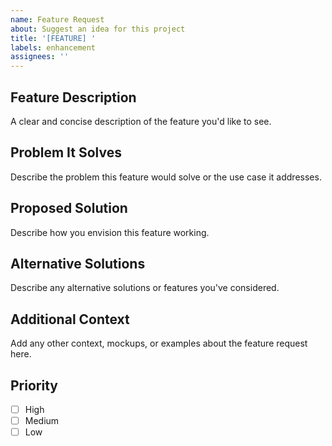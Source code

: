 ```yaml
---
name: Feature Request
about: Suggest an idea for this project
title: '[FEATURE] '
labels: enhancement
assignees: ''
---
```


## Feature Description
A clear and concise description of the feature you'd like to see.

## Problem It Solves
Describe the problem this feature would solve or the use case it addresses.

## Proposed Solution
Describe how you envision this feature working.

## Alternative Solutions
Describe any alternative solutions or features you've considered.

## Additional Context
Add any other context, mockups, or examples about the feature request here.

## Priority
- [ ] High
- [ ] Medium
- [ ] Low
